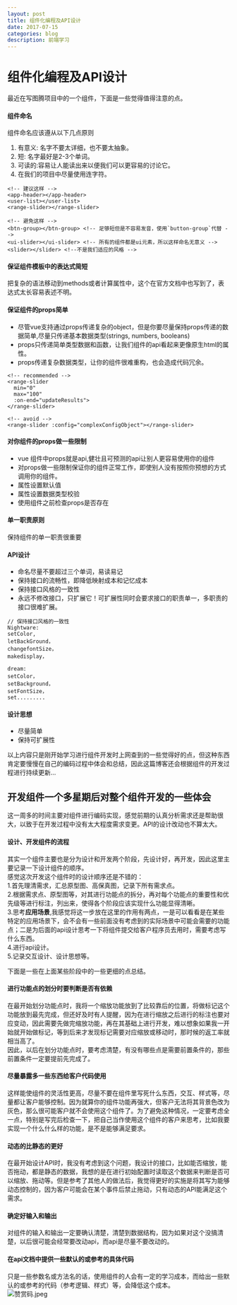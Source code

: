 ```yaml
---
layout: post
title: 组件化编程及API设计
date: 2017-07-15
categories: blog
description: 前端学习
---
```


# 组件化编程及API设计       
最近在写图腾项目中的一个组件，下面是一些觉得值得注意的点。       

#### 组件命名       
组件命名应该遵从以下几点原则       
1. 有意义: 名字不要太详细，也不要太抽象。       
2. 短: 名字最好是2-3个单词。       
3. 可读的:容易让人能读出来以便我们可以更容易的讨论它。       
4. 在我们的项目中尽量使用连字符。       

```
<!-- 建议这样 -->
<app-header></app-header>
<user-list></user-list>
<range-slider></range-slider>

<!-- 避免这样 -->
<btn-group></btn-group> <!-- 足够短但是不容易发音，使用`button-group`代替 -->
<ui-slider></ui-slider> <!-- 所有的组件都是ui元素，所以这样命名无意义 -->
<slider></slider> <!--不是我们适应的风格 -->
```

#### 保证组件模板中的表达式简短       
把复杂的语法移动到methods或者计算属性中，这个在官方文档中也写到了，表达式太长容易表述不明。       

#### 保证组件的props简单       
 - 尽管vue支持通过props传递复杂的object，但是你要尽量保持props传递的数据简单,尽量只传递基本数据类型(strings, numbers, booleans)       
 - props只传递简单类型数据和函数，让我们组件的api看起来更像原生html的属性。       
 - props传递复杂数据类型，让你的组件很难重构，也会造成代码冗余。       

```
<!-- recommended -->
<range-slider
  min="0"
  max="100"
  :on-end="updateResults">
</range-slider>

<!-- avoid -->
<range-slider :config="complexConfigObject"></range-slider>
```

#### 对你组件的props做一些限制       
 - vue 组件中props就是api,健壮且可预测的api让别人更容易使用你的组件       
 - 对props做一些限制保证你的组件正常工作，即使别人没有按照你预想的方式调用你的组件。       
 - 属性设置默认值       
 - 属性设置数据类型校验       
 - 使用组件之前检查props是否存在       

#### 单一职责原则       
保持组件的单一职责很重要       

#### API设计              
 - 命名尽量不要超过三个单词，易读易记       
 - 保持接口的流畅性，即降低映射成本和记忆成本       
 - 保持接口风格的一致性       
 - 永远不修改接口，只扩展它！可扩展性同时会要求接口的职责单一，多职责的接口很难扩展。       

```
// 保持接口风格的一致性
Nightware:
setColor,
letBackGround，
changefontSize，
makedisplay，

dream:
setColor，
setBackground，
setFontSize，
set.........
```

#### 设计思想       
 - 尽量简单       
 - 保持可扩展性       

以上内容只是刚开始学习进行组件开发时上网查到的一些觉得好的点，但这种东西肯定要慢慢在自己的编码过程中体会和总结，因此这篇博客还会根据组件的开发过程进行持续更新...     

## 开发组件一个多星期后对整个组件开发的一些体会     
这一周多的时间主要对组件进行编码实现，感觉前期的认真分析需求还是帮助很大，以致于在开发过程中没有太大程度需求变更。API的设计改动也不算太大。     

#### 设计、开发组件的流程     
其实一个组件主要也是分为设计和开发两个阶段，先设计好，再开发，因此这里主要记录一下设计组件的顺序。     
感觉这次开发这个组件时的设计顺序还是不错的：     
1.首先理清需求，汇总原型图、高保真图，记录下所有需求点。     
2.根据需求点、原型图等，对其进行功能点的拆分，再对每个功能点的重要性和优先级等进行标注，列出来，使得各个阶段应该实现什么功能显得清晰。     
3.思考**应用场景**,我感觉将这一步放在这里的作用有两点，一是可以看看是在某些特定的应用场景下，会不会有一些前面没有考虑到的实际场景中可能会需要的功能点；二是为后面的api设计思考一下将组件提交给客户程序员去用时，需要考虑写什么东西。     
4.进行api设计。     
5.记录交互设计、设计思想等。     

下面是一些在上面某些阶段中的一些更细的点总结。     

#### 进行功能点的划分时要判断是否有依赖     
在最开始划分功能点时，我将一个缩放功能放到了比较靠后的位置，将做标记这个功能放到最先完成，但还好及时有人提醒，因为在进行缩放之后进行的标注也要对应变动，因此需要先做完缩放功能，再在其基础上进行开发，难以想象如果我一开始就开始做标记，等到后来才发现标记需要对应缩放或移动时，那时候的返工率就相当高了。     
因此，以后在划分功能点时，要考虑清楚，有没有哪些点是需要前置条件的，那些前置条件一定要提前先完成了。     

#### 尽量暴露多一些东西给客户代码使用     
这样能使组件的灵活性更高，尽量不要在组件里写死什么东西，交互、样式等，尽量都让客户能够控制。因为就算你的组件功能再强大，但客户无法将其背景色改为灰色，那么很可能客户就不会使用这个组件了。为了避免这种情况，一定要考虑全一点，特别是写完后检查一下，把自己当作使用这个组件的客户来思考，比如我要实现一个什么什么样的功能，是不是能够满足要求。     

#### 动态的比静态的更好     
在最开始设计API时，我没有考虑到这个问题，我设计的接口，比如能否缩放，能否拖动，都是静态的数据，我想的是在进行初始配置时读取这个数据来判断是否可以缩放、拖动等。但是参考了其他人的做法后，我觉得更好的实施是将其写为能够动态控制的，因为客户可能会在某个事件后禁止拖动，只有动态的API能满足这个需求。     

#### 确定好输入和输出     
对组件的输入和输出一定要确认清楚，清楚到数据结构，因为如果对这个没搞清楚，以后很可能会经常要改动api，而api是尽量不要改动的。     

#### 在api文档中提供一些默认的或参考的具体代码     
只是一些参数名或方法名的话，使用组件的人会有一定的学习成本，而给出一些默认的或参考的代码（参考逻辑、样式）等，会降低这个成本。          
![赞赏码.jpeg](https://upload-images.jianshu.io/upload_images/3001083-f65814d1f594b39c.jpeg?imageMogr2/auto-orient/strip%7CimageView2/2/w/1240)     
